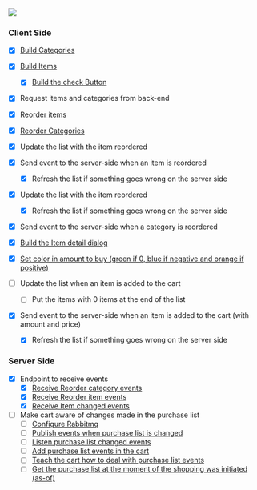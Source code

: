 
<img src="https://user-images.githubusercontent.com/38296002/195742080-3a925102-0033-4505-a88d-d7b28cc19108.png"/>




### Client Side
- [x] [Build Categories](https://github.com/gumberss/FinanceControlinatorMobile/issues/122)
- [x] [Build Items](https://github.com/gumberss/FinanceControlinatorMobile/issues/123)
	- [x] [Build the check Button](https://github.com/gumberss/FinanceControlinatorMobile/issues/124)
- [x] Request items and categories from back-end
- [x] [Reorder items](https://github.com/gumberss/FinanceControlinatorMobile/issues/126)
- [x] [Reorder Categories](https://github.com/gumberss/FinanceControlinatorMobile/issues/125)


- [x] Update the list with the item reordered
- [x] Send event to the server-side when an item is reordered
	- [x] Refresh the list if something goes wrong on the server side

- [x] Update the list with the item reordered
	- [x] Refresh the list if something goes wrong on the server side
- [x] Send event to the server-side when a category is reordered

- [x] [Build the Item detail dialog](https://github.com/gumberss/FinanceControlinatorMobile/issues/127)
- [x] [Set color in amount to buy (green if 0, blue if negative and orange if positive)](https://github.com/gumberss/FinanceControlinatorMobile/issues/130)




- [ ] Update the list when an item is added to the cart
	- [ ] Put the items with 0 items at the end of the list
- [x] Send event to the server-side when an item is added to the cart (with amount and price)
	- [x] Refresh the list if something goes wrong on the server side


### Server Side

- [x] Endpoint to receive events
	- [x] [Receive Reorder category events](https://github.com/gumberss/PurchaseListinator/issues/52)
	- [x] [Receive Reorder item events](https://github.com/gumberss/PurchaseListinator/issues/53)
	- [x] [Receive Item changed events](https://github.com/gumberss/PurchaseListinator/issues/54)

- [ ] Make cart aware of changes made in the purchase list
	- [ ] [Configure Rabbitmq](https://github.com/gumberss/PurchaseListinator/issues/61)
	- [ ] [Publish events when purchase list is changed](https://github.com/gumberss/PurchaseListinator/issues/62)
	- [ ] [Listen purchase list changed events](https://github.com/gumberss/PurchaseListinator/issues/63)
	- [ ] [Add purchase list events in the cart](https://github.com/gumberss/PurchaseListinator/issues/65)
	- [ ] [Teach the cart how to deal with purchase list events](https://github.com/gumberss/PurchaseListinator/issues/64)
	- [ ] [Get the purchase list at the moment of the shopping was initiated (as-of)](https://github.com/gumberss/PurchaseListinator/issues/66)